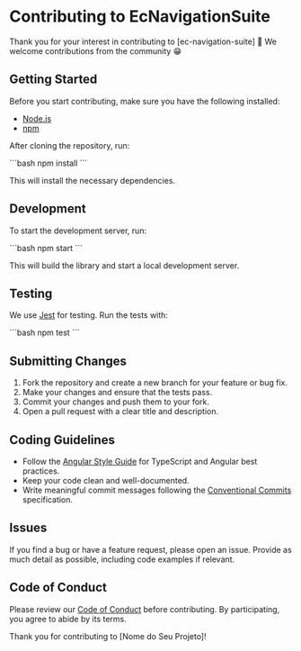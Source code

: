# Contributing to EcNavigationSuite

Thank you for your interest in contributing to [ec-navigation-suite] 🚀 We welcome contributions from the community 😁

## Getting Started

Before you start contributing, make sure you have the following installed:

- [Node.js](https://nodejs.org/)
- [npm](https://www.npmjs.com/)

After cloning the repository, run:

\`\`\`bash
npm install
\`\`\`

This will install the necessary dependencies.

## Development

To start the development server, run:

\`\`\`bash
npm start
\`\`\`

This will build the library and start a local development server.

## Testing

We use [Jest](https://jestjs.io/) for testing. Run the tests with:

\`\`\`bash
npm test
\`\`\`

## Submitting Changes

1. Fork the repository and create a new branch for your feature or bug fix.
2. Make your changes and ensure that the tests pass.
3. Commit your changes and push them to your fork.
4. Open a pull request with a clear title and description.

## Coding Guidelines

- Follow the [Angular Style Guide](https://angular.io/guide/styleguide) for TypeScript and Angular best practices.
- Keep your code clean and well-documented.
- Write meaningful commit messages following the [Conventional Commits](https://www.conventionalcommits.org/en/v1.0.0/) specification.

## Issues

If you find a bug or have a feature request, please open an issue. Provide as much detail as possible, including code examples if relevant.

## Code of Conduct

Please review our [Code of Conduct](CODE_OF_CONDUCT.md) before contributing. By participating, you agree to abide by its terms.

Thank you for contributing to [Nome do Seu Projeto]!
